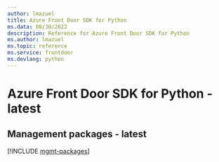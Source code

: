 ```yaml
---
author: lmazuel
title: Azure Front Door SDK for Python
ms.data: 08/30/2022
description: Reference for Azure Front Door SDK for Python
ms.author: lmazuel
ms.topic: reference
ms.service: frontdoor
ms.devlang: python
---
```

# Azure Front Door SDK for Python - latest

## Management packages - latest
[!INCLUDE [mgmt-packages](front-door-mgmt-index.md)]